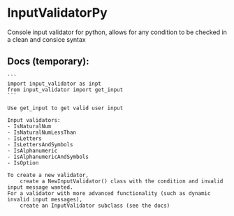 # InputValidatorPy
Console input validator for python, allows for any condition to be checked in a clean and consice syntax


## Docs (temporary):
    ```
    import input_validator as inpt
    from input_validator import get_input
    ```

    Use get_input to get valid user input

    Input validators:
    - IsNaturalNum
    - IsNaturalNumLessThan
    - IsLetters
    - IsLettersAndSymbols
    - IsAlphanumeric
    - IsAlphanumericAndSymbols
    - IsOption

    To create a new validator, 
        create a NewInputValidator() class with the condition and invalid input message wanted.
    For a validator with more advanced functionality (such as dynamic invalid input messages), 
        create an InputValidator subclass (see the docs)